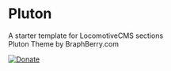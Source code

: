 # Pluton
A starter template for LocomotiveCMS sections  
Pluton Theme by BraphBerry.com

[![Donate](https://img.shields.io/badge/Donate-PayPal-green.svg)](https://www.paypal.com/cgi-bin/webscr?cmd=_s-xclick&hosted_button_id=NDNEMU87Y5CD2)
